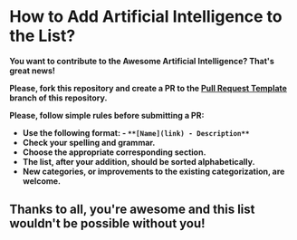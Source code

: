# How to Add Artificial Intelligence to the List?

**You want to contribute to the Awesome Artificial Intelligence? That's great news!**

**Please, fork this repository and create a PR to the [Pull Request Template](https://github.com/nikit0ns/awesome-artificial-intelligence/blob/master/.github/Pull_Request_Template.md) branch of this repository.**

**Please, follow simple rules before submitting a PR:**

- **Use the following format: - `**[Name](link) - Description**`**
- **Check your spelling and grammar.**
- **Choose the appropriate corresponding section.**
- **The list, after your addition, should be sorted alphabetically.**
- **New categories, or improvements to the existing categorization, are welcome.**

## Thanks to all, you're awesome and this list wouldn't be possible without you!
